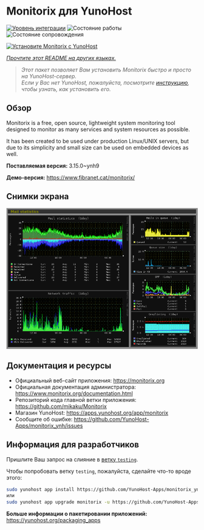 <!--
Важно: этот README был автоматически сгенерирован <https://github.com/YunoHost/apps/tree/master/tools/readme_generator>
Он НЕ ДОЛЖЕН редактироваться вручную.
-->

# Monitorix для YunoHost

[![Уровень интеграции](https://dash.yunohost.org/integration/monitorix.svg)](https://ci-apps.yunohost.org/ci/apps/monitorix/) ![Состояние работы](https://ci-apps.yunohost.org/ci/badges/monitorix.status.svg) ![Состояние сопровождения](https://ci-apps.yunohost.org/ci/badges/monitorix.maintain.svg)

[![Установите Monitorix с YunoHost](https://install-app.yunohost.org/install-with-yunohost.svg)](https://install-app.yunohost.org/?app=monitorix)

*[Прочтите этот README на других языках.](./ALL_README.md)*

> *Этот пакет позволяет Вам установить Monitorix быстро и просто на YunoHost-сервер.*  
> *Если у Вас нет YunoHost, пожалуйста, посмотрите [инструкцию](https://yunohost.org/install), чтобы узнать, как установить его.*

## Обзор

Monitorix is a free, open source, lightweight system monitoring tool designed to monitor as many services and system resources as possible.

It has been created to be used under production Linux/UNIX servers, but due to its simplicity and small size can be used on embedded devices as well.


**Поставляемая версия:** 3.15.0~ynh9

**Демо-версия:** <https://www.fibranet.cat/monitorix/>

## Снимки экрана

![Снимок экрана Monitorix](./doc/screenshots/mail.png)

## Документация и ресурсы

- Официальный веб-сайт приложения: <https://monitorix.org>
- Официальная документация администратора: <https://www.monitorix.org/documentation.html>
- Репозиторий кода главной ветки приложения: <https://github.com/mikaku/Monitorix>
- Магазин YunoHost: <https://apps.yunohost.org/app/monitorix>
- Сообщите об ошибке: <https://github.com/YunoHost-Apps/monitorix_ynh/issues>

## Информация для разработчиков

Пришлите Ваш запрос на слияние в [ветку `testing`](https://github.com/YunoHost-Apps/monitorix_ynh/tree/testing).

Чтобы попробовать ветку `testing`, пожалуйста, сделайте что-то вроде этого:

```bash
sudo yunohost app install https://github.com/YunoHost-Apps/monitorix_ynh/tree/testing --debug
или
sudo yunohost app upgrade monitorix -u https://github.com/YunoHost-Apps/monitorix_ynh/tree/testing --debug
```

**Больше информации о пакетировании приложений:** <https://yunohost.org/packaging_apps>
